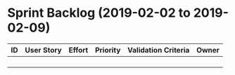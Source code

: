 # Sprint Backlog (2019-02-02 to 2019-02-09)

| ID | User Story | Effort | Priority | Validation Criteria | Owner |
|----|------------|--------|----------|---------------------|-------|
|  |  |  |  |  |  |
|  |  |  |  |  |  |
|  |  |  |  |  |  |
|  |  |  |  |  |  |
